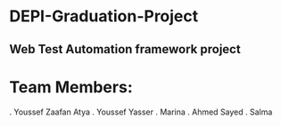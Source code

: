 # DEPI-Graduation-Project
Web Test Automation framework project 
---
# Team Members:
. Youssef Zaafan Atya
. Youssef Yasser
. Marina
. Ahmed Sayed 
. Salma

